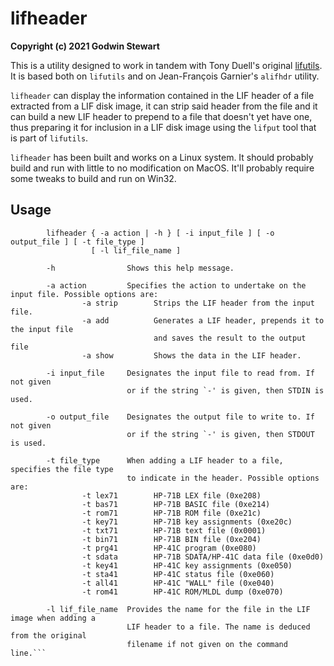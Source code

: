 # lifheader

**Copyright (c) 2021 Godwin Stewart**

This is a utility designed to work in tandem with Tony Duell's original
[lifutils](https://github.com/bug400/lifutils). It is based both on `lifutils`
and on Jean-François Garnier's `alifhdr` utility.

`lifheader` can display the information contained in the LIF header of a file
extracted from a LIF disk image, it can strip said header from the file and it
can build a new LIF header to prepend to a file that doesn't yet have one, thus
preparing it for inclusion in a LIF disk image using the `lifput` tool that is
part of `lifutils`.

`lifheader` has been built and works on a Linux system. It should probably build and
run with little to no modification on MacOS. It'll probably require some tweaks to
build and run on Win32.

## Usage
```
        lifheader { -a action | -h } [ -i input_file ] [ -o output_file ] [ -t file_type ]
                  [ -l lif_file_name ]

        -h                Shows this help message.

        -a action         Specifies the action to undertake on the input file. Possible options are:
                -a strip        Strips the LIF header from the input file.
                -a add          Generates a LIF header, prepends it to the input file
                                and saves the result to the output file
                -a show         Shows the data in the LIF header.

        -i input_file     Designates the input file to read from. If not given
                          or if the string `-' is given, then STDIN is used.

        -o output_file    Designates the output file to write to. If not given
                          or if the string `-' is given, then STDOUT is used.

        -t file_type      When adding a LIF header to a file, specifies the file type
                          to indicate in the header. Possible options are:
                -t lex71        HP-71B LEX file (0xe208)
                -t bas71        HP-71B BASIC file (0xe214)
                -t rom71        HP-71B ROM file (0xe21c)
                -t key71        HP-71B key assignments (0xe20c)
                -t txt71        HP-71B text file (0x0001)
                -t bin71        HP-71B BIN file (0xe204)
                -t prg41        HP-41C program (0xe080)
                -t sdata        HP-71B SDATA/HP-41C data file (0xe0d0)
                -t key41        HP-41C key assignments (0xe050)
                -t sta41        HP-41C status file (0xe060)
                -t all41        HP-41C "WALL" file (0xe040)
                -t rom41        HP-41C ROM/MLDL dump (0xe070)

        -l lif_file_name  Provides the name for the file in the LIF image when adding a
                          LIF header to a file. The name is deduced from the original
                          filename if not given on the command line.```